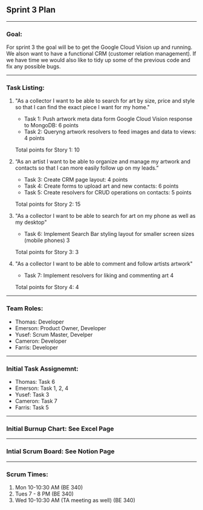 ## Sprint 3 Plan

---

### Goal:

For sprint 3 the goal will be to get the Google Cloud Vision up and running. We alson want to have a functional CRM (customer relation management). If we have time we would also like to tidy up some of the previous code and fix any possible bugs.

---

### Task Listing:

1. "As a collector I want to be able to search for art by size, price and style so that I can find the exact piece I want for my home."

   - Task 1: Push artwork meta data form Google Cloud Vision response to MongoDB: 6 points
   - Task 2: Queryng artwork resolvers to feed images and data to views: 4 points

   Total points for Story 1: 10

2. “As an artist I want to be able to organize and manage my artwork and contacts so that I can more easily follow up on my leads.”

   - Task 3: Create CRM page layout: 4 points
   - Task 4: Create forms to upload art and new contacts: 6 points
   - Task 5: Create resolvers for CRUD operations on contacts: 5 points

   Total points for Story 2: 15

3. "As a collector I want to be able to search for art on my phone as well as my desktop"

   - Task 6: Implement Search Bar styling layout for smaller screen sizes (mobile phones) 3

   Total points for Story 3: 3

4. "As a collector I want to be able to comment and follow artists artwork"

   - Task 7: Implement resolvers for liking and commenting art 4

   Total points for Story 4: 4

---

### Team Roles:

- Thomas: Developer
- Emerson: Product Owner, Developer
- Yusef: Scrum Master, Develper
- Cameron: Developer
- Farris: Developer

---

### Initial Task Assignemnt:

- Thomas: Task 6
- Emerson: Task 1, 2, 4
- Yusef: Task 3
- Cameron: Task 7
- Farris: Task 5

---

### Initial Burnup Chart: See Excel Page

---

### Intial Scrum Board: See Notion Page

---

### Scrum Times:

1. Mon 10-10:30 AM (BE 340)
2. Tues 7 - 8 PM (BE 340)
3. Wed 10-10:30 AM (TA meeting as well) (BE 340)
